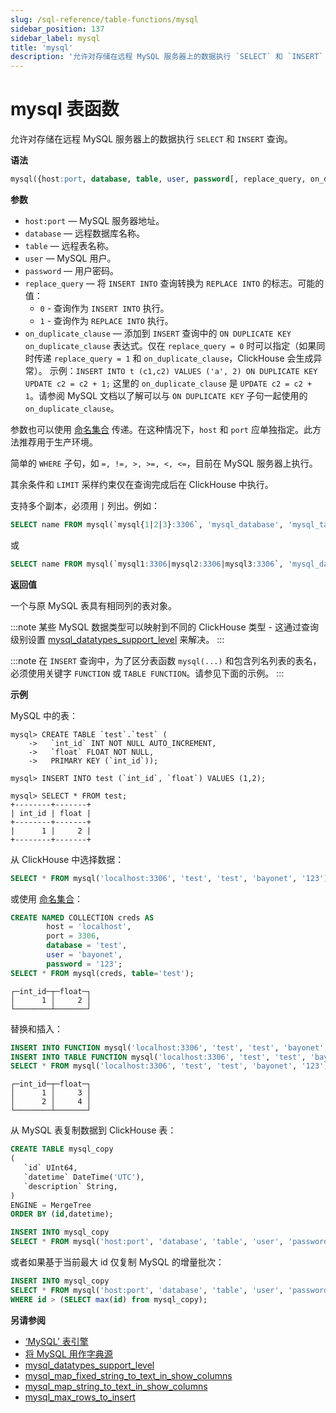 ```yaml
---
slug: /sql-reference/table-functions/mysql
sidebar_position: 137
sidebar_label: mysql
title: 'mysql'
description: '允许对存储在远程 MySQL 服务器上的数据执行 `SELECT` 和 `INSERT` 查询。'
---
```



# mysql 表函数

允许对存储在远程 MySQL 服务器上的数据执行 `SELECT` 和 `INSERT` 查询。

**语法**

``` sql
mysql({host:port, database, table, user, password[, replace_query, on_duplicate_clause] | named_collection[, option=value [,..]]})
```

**参数**

- `host:port` — MySQL 服务器地址。
- `database` — 远程数据库名称。
- `table` — 远程表名称。
- `user` — MySQL 用户。
- `password` — 用户密码。
- `replace_query` — 将 `INSERT INTO` 查询转换为 `REPLACE INTO` 的标志。可能的值：
    - `0` - 查询作为 `INSERT INTO` 执行。
    - `1` - 查询作为 `REPLACE INTO` 执行。
- `on_duplicate_clause` — 添加到 `INSERT` 查询中的 `ON DUPLICATE KEY on_duplicate_clause` 表达式。仅在 `replace_query = 0` 时可以指定（如果同时传递 `replace_query = 1` 和 `on_duplicate_clause`，ClickHouse 会生成异常）。
    示例：`INSERT INTO t (c1,c2) VALUES ('a', 2) ON DUPLICATE KEY UPDATE c2 = c2 + 1;`
    这里的 `on_duplicate_clause` 是 `UPDATE c2 = c2 + 1`。请参阅 MySQL 文档以了解可以与 `ON DUPLICATE KEY` 子句一起使用的 `on_duplicate_clause`。

参数也可以使用 [命名集合](operations/named-collections.md) 传递。在这种情况下，`host` 和 `port` 应单独指定。此方法推荐用于生产环境。

简单的 `WHERE` 子句，如 `=, !=, >, >=, <, <=`，目前在 MySQL 服务器上执行。

其余条件和 `LIMIT` 采样约束仅在查询完成后在 ClickHouse 中执行。

支持多个副本，必须用 `|` 列出。例如：

```sql
SELECT name FROM mysql(`mysql{1|2|3}:3306`, 'mysql_database', 'mysql_table', 'user', 'password');
```

或

```sql
SELECT name FROM mysql(`mysql1:3306|mysql2:3306|mysql3:3306`, 'mysql_database', 'mysql_table', 'user', 'password');
```

**返回值**

一个与原 MySQL 表具有相同列的表对象。

:::note
某些 MySQL 数据类型可以映射到不同的 ClickHouse 类型 - 这通过查询级别设置 [mysql_datatypes_support_level](operations/settings/settings.md#mysql_datatypes_support_level) 来解决。
:::

:::note
在 `INSERT` 查询中，为了区分表函数 `mysql(...)` 和包含列名列表的表名，必须使用关键字 `FUNCTION` 或 `TABLE FUNCTION`。请参见下面的示例。
:::

**示例**

MySQL 中的表：

``` text
mysql> CREATE TABLE `test`.`test` (
    ->   `int_id` INT NOT NULL AUTO_INCREMENT,
    ->   `float` FLOAT NOT NULL,
    ->   PRIMARY KEY (`int_id`));

mysql> INSERT INTO test (`int_id`, `float`) VALUES (1,2);

mysql> SELECT * FROM test;
+--------+-------+
| int_id | float |
+--------+-------+
|      1 |     2 |
+--------+-------+
```

从 ClickHouse 中选择数据：

``` sql
SELECT * FROM mysql('localhost:3306', 'test', 'test', 'bayonet', '123');
```

或使用 [命名集合](operations/named-collections.md)：

```sql
CREATE NAMED COLLECTION creds AS
        host = 'localhost',
        port = 3306,
        database = 'test',
        user = 'bayonet',
        password = '123';
SELECT * FROM mysql(creds, table='test');
```

``` text
┌─int_id─┬─float─┐
│      1 │     2 │
└────────┴───────┘
```

替换和插入：

```sql
INSERT INTO FUNCTION mysql('localhost:3306', 'test', 'test', 'bayonet', '123', 1) (int_id, float) VALUES (1, 3);
INSERT INTO TABLE FUNCTION mysql('localhost:3306', 'test', 'test', 'bayonet', '123', 0, 'UPDATE int_id = int_id + 1') (int_id, float) VALUES (1, 4);
SELECT * FROM mysql('localhost:3306', 'test', 'test', 'bayonet', '123');
```

``` text
┌─int_id─┬─float─┐
│      1 │     3 │
│      2 │     4 │
└────────┴───────┘
```

从 MySQL 表复制数据到 ClickHouse 表：

```sql
CREATE TABLE mysql_copy
(
   `id` UInt64,
   `datetime` DateTime('UTC'),
   `description` String,
)
ENGINE = MergeTree
ORDER BY (id,datetime);

INSERT INTO mysql_copy
SELECT * FROM mysql('host:port', 'database', 'table', 'user', 'password');
```

或者如果基于当前最大 id 仅复制 MySQL 的增量批次：

```sql
INSERT INTO mysql_copy
SELECT * FROM mysql('host:port', 'database', 'table', 'user', 'password')
WHERE id > (SELECT max(id) from mysql_copy);
```

**另请参阅**

- [‘MySQL’ 表引擎](../../engines/table-engines/integrations/mysql.md)
- [将 MySQL 用作字典源](/sql-reference/dictionaries#mysql)
- [mysql_datatypes_support_level](operations/settings/settings.md#mysql_datatypes_support_level)
- [mysql_map_fixed_string_to_text_in_show_columns](operations/settings/settings.md#mysql_map_fixed_string_to_text_in_show_columns)
- [mysql_map_string_to_text_in_show_columns](operations/settings/settings.md#mysql_map_string_to_text_in_show_columns)
- [mysql_max_rows_to_insert](operations/settings/settings.md#mysql_max_rows_to_insert)

